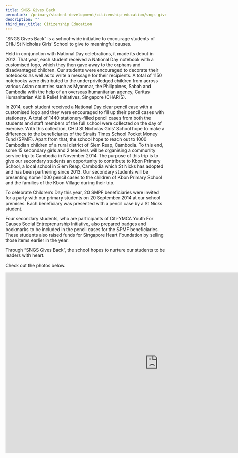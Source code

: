 ```yaml
---
title: SNGS Gives Back
permalink: /primary/student-development/citizenship-education/sngs-gives-back/
description: ""
third_nav_title: Citizenship Education
---
```

<p>&ldquo;SNGS Gives Back&rdquo; is a school-wide initiative to encourage students of CHIJ St Nicholas Girls&rsquo; School to give to meaningful causes.</p>
<p>Held in conjunction with National Day celebrations, it made its debut in 2012. That year, each student received a National Day notebook with a customised logo, which they then gave away to the orphans and disadvantaged children. Our students were encouraged to decorate their notebooks as well as to write a message for their recipients. A total of 1150 notebooks were distributed to the underpriviledged children from across various Asian countries such as Myanmar, the Philippines, Sabah and Cambodia with the help of an overseas humanitarian agency, Caritas Humanitarian Aid &amp; Relief Initiatives, Singapore (CHARIS).</p>
<p>In 2014, each student received a National Day clear pencil case with a customised logo and they were encouraged to fill up their pencil cases with stationery. A total of 1440 stationery-filled pencil cases from both the students and staff members of the full school were collected on the day of exercise. With this collection, CHIJ St Nicholas Girls&rsquo; School hope to make a difference to the beneficiaries of the Straits Times School Pocket Money Fund (SPMF). Apart from that, the school hope to reach out to 1000 Cambodian children of a rural district of Siem Reap, Cambodia. To this end, some 15 secondary girls and 2 teachers will be organising a community service trip to Cambodia in November 2014. The purpose of this trip is to give our secondary students an opportunity to contribute to Kbon Primary School, a local school in Siem Reap, Cambodia which St Nicks has adopted and has been partnering since 2013. Our secondary students will be presenting some 1000 pencil cases to the children of Kbon Primary School and the families of the Kbon Village during their trip.</p>
<p>To celebrate Children&rsquo;s Day this year, 20 SMPF beneficiaries were invited for a party with our primary students on 20 September 2014 at our school premises. Each beneficiary was presented with a pencil case by a St Nicks student.</p>
<p>Four secondary students, who are participants of Citi-YMCA Youth For Causes Social Entreprenurship Initiative, also prepared badges and bookmarks to be included in the pencil cases for the SPMF beneficiaries. These students also raised funds for Singapore Heart Foundation by selling those items earlier in the year.</p>
<p>Through &ldquo;SNGS Gives Back&rdquo;, the school hopes to nurture our students to be leaders with heart.</p>
<p>Check out the photos below.</p>
<iframe src="https://docs.google.com/presentation/d/e/2PACX-1vSUjNeQwryx76Wqk9Ry986sbK8Rv5tY_MnOk1ftvY8IPVwDlNgpUXwmgwMuRpW8TSNM_iXwDa-OY8VX/embed?start=false&loop=false&delayms=10000" frameborder="0" width="960" height="569" allowfullscreen="true"></iframe>